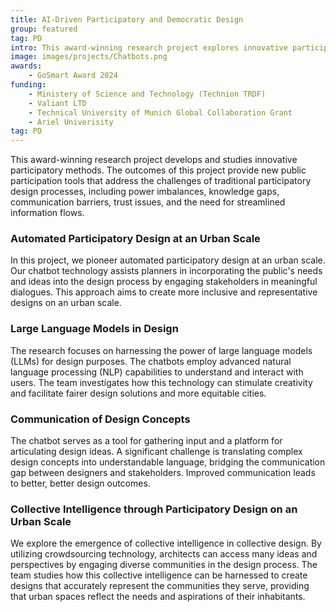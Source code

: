 ```yaml
--- 
title: AI-Driven Participatory and Democratic Design
group: featured
tag: PD
intro: This award-winning research project explores innovative participatory methods through the development of novel software tools. The outcomes of this project provide new public participation tools that address the challenges of traditional participatory design processes, including power imbalances, knowledge gaps, communication barriers, trust issues, and the need for streamlined information flows.
image: images/projects/Chatbots.png
awards:
    - GoSmart Award 2024
funding:
    - Ministery of Science and Technology (Technion TRDF)
    - Valiant LTD
    - Technical University of Munich Global Collaboration Grant
    - Ariel Univerisity
tag: PD
---
```


This award-winning research project develops and studies innovative participatory methods. The outcomes of this project provide new public participation tools that address the challenges of traditional participatory design processes, including power imbalances, knowledge gaps, communication barriers, trust issues, and the need for streamlined information flows.

### Automated Participatory Design at an Urban Scale

In this project, we pioneer automated participatory design at an urban scale. Our chatbot technology assists planners in incorporating the public's needs and ideas into the design process by engaging stakeholders in meaningful dialogues. This approach aims to create more inclusive and representative designs on an urban scale.

### Large Language Models in Design

The research focuses on harnessing the power of large language models (LLMs) for design purposes. The chatbots employ advanced natural language processing (NLP) capabilities to understand and interact with users. The team investigates how this technology can stimulate creativity and facilitate fairer design solutions and more equitable cities.

### Communication of Design Concepts

The chatbot serves as a tool for gathering input and a platform for articulating design ideas. A significant challenge is translating complex design concepts into understandable language, bridging the communication gap between designers and stakeholders. Improved communication leads to better, better design outcomes. 

### Collective Intelligence through Participatory Design on an Urban Scale

We explore the emergence of collective intelligence in collective design. By utilizing crowdsourcing technology, architects can access many ideas and perspectives by engaging diverse communities in the design process. The team studies how this collective intelligence can be harnessed to create designs that accurately represent the communities they serve, providing that urban spaces reflect the needs and aspirations of their inhabitants.
